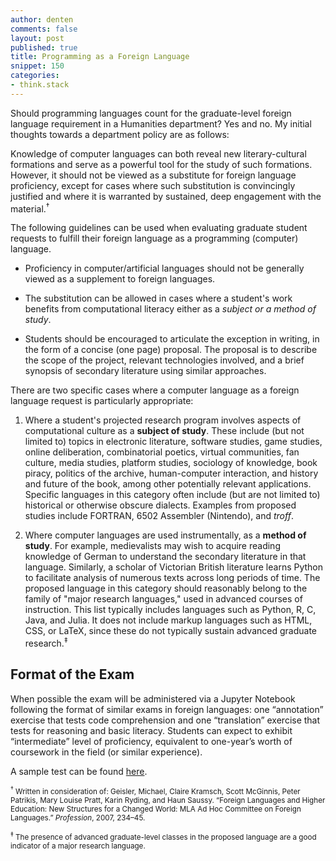 ```yaml
---
author: denten
comments: false
layout: post
published: true
title: Programming as a Foreign Language
snippet: 150
categories:
- think.stack
---
```


Should programming languages count for the graduate-level foreign language
requirement in a Humanities department? Yes and no. My initial thoughts
towards a department policy are as follows:

Knowledge of computer languages can both reveal new literary-cultural
formations and serve as a powerful tool for the study of such formations.
However, it should not be viewed as a substitute for foreign language
proficiency, except for cases where such substitution is convincingly
justified and where it is warranted by sustained, deep engagement with the
material.<sup>†</sup>

The following guidelines can be used when evaluating graduate student requests
to fulfill their foreign language as a programming (computer) language.

- Proficiency in computer/artificial languages should not be generally viewed
  as a supplement to foreign languages.

- The substitution can be allowed in cases where a student's work benefits
  from computational literacy either as a *subject or a method of study*.

- Students should be encouraged to articulate the exception in writing, in the
  form of a concise (one page) proposal. The proposal is to describe the scope
of the project, relevant technologies involved, and a brief synopsis of
secondary literature using similar approaches.

There are two specific cases where a computer language as a foreign language
request is particularly appropriate:

1. Where a student's projected research program involves aspects of
   computational culture as a **subject of study**. These include (but not
limited to) topics in electronic literature, software studies, game studies,
online deliberation, combinatorial poetics, virtual communities, fan culture,
media studies, platform studies, sociology of knowledge, book piracy, politics
of the archive, human-computer interaction, and history and future of the
book, among other potentially relevant applications. Specific languages in
this category often include (but are not limited to) historical or otherwise
obscure dialects. Examples from proposed studies include FORTRAN, 6502
Assembler (Nintendo), and *troff*.

2. Where computer languages are used instrumentally, as a **method of study**.
   For example, medievalists may wish to acquire reading knowledge of German
to understand the secondary literature in that language. Similarly, a scholar
of Victorian British literature learns Python to facilitate analysis of
numerous texts across long periods of time. The proposed language in this
category should reasonably belong to the family of "major research languages,"
used in advanced courses of instruction. This list typically includes
languages such as Python, R, C, Java, and Julia. It does not include markup
languages such as HTML, CSS, or LaTeX, since these do not typically sustain
advanced graduate research.<sup>‡</sup>

## Format of the Exam

When possible the exam will be administered via a Jupyter Notebook following
the format of similar exams in foreign languages: one “annotation” exercise
that tests code comprehension and one “translation” exercise that tests for
reasoning and basic literacy. Students can expect to exhibit “intermediate”
level of proficiency, equivalent to one-year’s worth of coursework in the
field (or similar experience).

A sample test can be found
[here](https://github.com/denten/python-language-exam/blob/master/english-python-exam-sample.ipynb).

<small><sup>†</sup> Written in consideration of: Geisler, Michael, Claire
Kramsch, Scott McGinnis, Peter Patrikis, Mary Louise Pratt, Karin Ryding, and
Haun Saussy.  “Foreign Languages and Higher Education: New Structures for a
Changed World: MLA Ad Hoc Committee on Foreign Languages.” *Profession*, 2007,
234–45.</small>

<small><sup>‡</sup> The presence of advanced graduate-level classes in the proposed
language are a good indicator of a major research language.</small>
